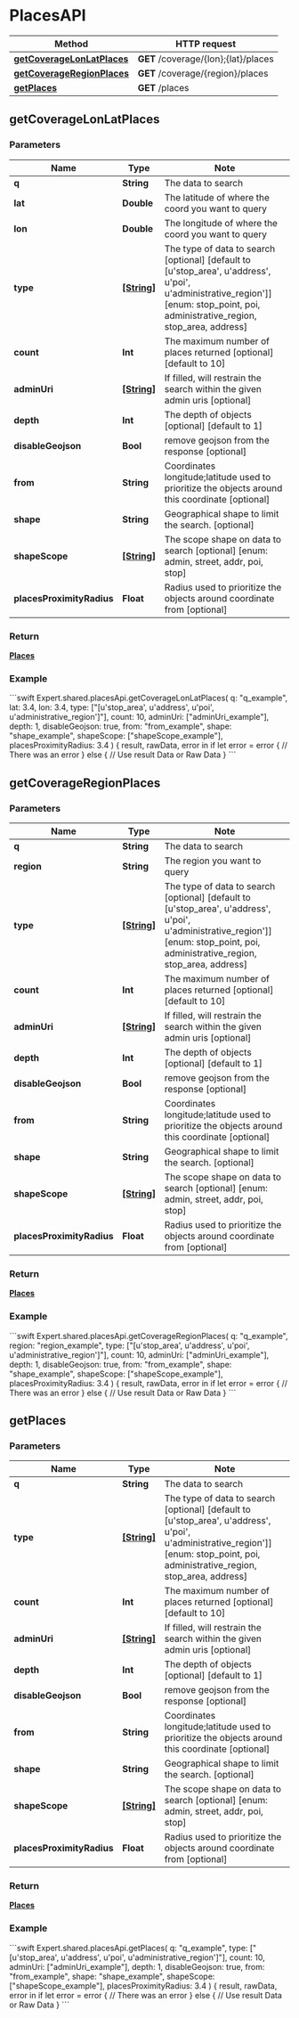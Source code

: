 # PlacesAPI

Method | HTTP request
------------- | -------------
[**getCoverageLonLatPlaces**](#getCoverageLonLatPlaces) | **GET** /coverage/{lon};{lat}/places
[**getCoverageRegionPlaces**](#getCoverageRegionPlaces) | **GET** /coverage/{region}/places
[**getPlaces**](#getPlaces) | **GET** /places

## **getCoverageLonLatPlaces**

### Parameters

Name | Type | Note
---- | ---- | ----
**q** | **String** | The data to search 
**lat** | **Double** | The latitude of where the coord you want to query 
**lon** | **Double** | The longitude of where the coord you want to query 
**type** | [**[String]**](String.md) | The type of data to search [optional] [default to [u&#39;stop_area&#39;, u&#39;address&#39;, u&#39;poi&#39;, u&#39;administrative_region&#39;]] [enum: stop_point, poi, administrative_region, stop_area, address] 
**count** | **Int** | The maximum number of places returned [optional] [default to 10] 
**adminUri** | [**[String]**](String.md) | If filled, will restrain the search within the given admin uris [optional] 
**depth** | **Int** | The depth of objects [optional] [default to 1] 
**disableGeojson** | **Bool** | remove geojson from the response [optional] 
**from** | **String** | Coordinates longitude;latitude used to prioritize the objects around this coordinate [optional] 
**shape** | **String** | Geographical shape to limit the search. [optional] 
**shapeScope** | [**[String]**](String.md) | The scope shape on data to search [optional] [enum: admin, street, addr, poi, stop] 
**placesProximityRadius** | **Float** | Radius used to prioritize the objects around coordinate from [optional] 

### Return
[**Places**](../model/Places.md)


<h3>Example</h3>
```swift
Expert.shared.placesApi.getCoverageLonLatPlaces(
    q: "q_example", 
    lat: 3.4, 
    lon: 3.4, 
    type: ["[u'stop_area', u'address', u'poi', u'administrative_region']"], 
    count: 10, 
    adminUri: ["adminUri_example"], 
    depth: 1, 
    disableGeojson: true, 
    from: "from_example", 
    shape: "shape_example", 
    shapeScope: ["shapeScope_example"], 
    placesProximityRadius: 3.4
) { result, rawData, error in
    if let error = error {
        // There was an error
    } else {
        // Use result Data or Raw Data
    }
```

## **getCoverageRegionPlaces**

### Parameters

Name | Type | Note
---- | ---- | ----
**q** | **String** | The data to search 
**region** | **String** | The region you want to query 
**type** | [**[String]**](String.md) | The type of data to search [optional] [default to [u&#39;stop_area&#39;, u&#39;address&#39;, u&#39;poi&#39;, u&#39;administrative_region&#39;]] [enum: stop_point, poi, administrative_region, stop_area, address] 
**count** | **Int** | The maximum number of places returned [optional] [default to 10] 
**adminUri** | [**[String]**](String.md) | If filled, will restrain the search within the given admin uris [optional] 
**depth** | **Int** | The depth of objects [optional] [default to 1] 
**disableGeojson** | **Bool** | remove geojson from the response [optional] 
**from** | **String** | Coordinates longitude;latitude used to prioritize the objects around this coordinate [optional] 
**shape** | **String** | Geographical shape to limit the search. [optional] 
**shapeScope** | [**[String]**](String.md) | The scope shape on data to search [optional] [enum: admin, street, addr, poi, stop] 
**placesProximityRadius** | **Float** | Radius used to prioritize the objects around coordinate from [optional] 

### Return
[**Places**](../model/Places.md)


<h3>Example</h3>
```swift
Expert.shared.placesApi.getCoverageRegionPlaces(
    q: "q_example", 
    region: "region_example", 
    type: ["[u'stop_area', u'address', u'poi', u'administrative_region']"], 
    count: 10, 
    adminUri: ["adminUri_example"], 
    depth: 1, 
    disableGeojson: true, 
    from: "from_example", 
    shape: "shape_example", 
    shapeScope: ["shapeScope_example"], 
    placesProximityRadius: 3.4
) { result, rawData, error in
    if let error = error {
        // There was an error
    } else {
        // Use result Data or Raw Data
    }
```

## **getPlaces**

### Parameters

Name | Type | Note
---- | ---- | ----
**q** | **String** | The data to search 
**type** | [**[String]**](String.md) | The type of data to search [optional] [default to [u&#39;stop_area&#39;, u&#39;address&#39;, u&#39;poi&#39;, u&#39;administrative_region&#39;]] [enum: stop_point, poi, administrative_region, stop_area, address] 
**count** | **Int** | The maximum number of places returned [optional] [default to 10] 
**adminUri** | [**[String]**](String.md) | If filled, will restrain the search within the given admin uris [optional] 
**depth** | **Int** | The depth of objects [optional] [default to 1] 
**disableGeojson** | **Bool** | remove geojson from the response [optional] 
**from** | **String** | Coordinates longitude;latitude used to prioritize the objects around this coordinate [optional] 
**shape** | **String** | Geographical shape to limit the search. [optional] 
**shapeScope** | [**[String]**](String.md) | The scope shape on data to search [optional] [enum: admin, street, addr, poi, stop] 
**placesProximityRadius** | **Float** | Radius used to prioritize the objects around coordinate from [optional] 

### Return
[**Places**](../model/Places.md)


<h3>Example</h3>
```swift
Expert.shared.placesApi.getPlaces(
    q: "q_example", 
    type: ["[u'stop_area', u'address', u'poi', u'administrative_region']"], 
    count: 10, 
    adminUri: ["adminUri_example"], 
    depth: 1, 
    disableGeojson: true, 
    from: "from_example", 
    shape: "shape_example", 
    shapeScope: ["shapeScope_example"], 
    placesProximityRadius: 3.4
) { result, rawData, error in
    if let error = error {
        // There was an error
    } else {
        // Use result Data or Raw Data
    }
```

